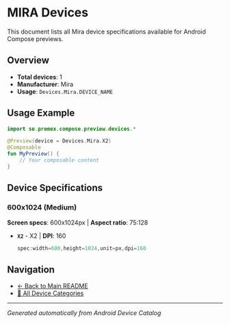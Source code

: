 # MIRA Devices

This document lists all Mira device specifications available for Android Compose previews.

## Overview

- **Total devices**: 1
- **Manufacturer**: Mira
- **Usage**: `Devices.Mira.DEVICE_NAME`

## Usage Example

```kotlin
import se.premex.compose.preview.devices.*

@Preview(device = Devices.Mira.X2)
@Composable
fun MyPreview() {
    // Your composable content
}
```

## Device Specifications

### 600x1024 (Medium)

**Screen specs**: 600x1024px | **Aspect ratio**: 75:128

- **`X2`** - X2 | **DPI**: 160
  ```kotlin
  spec:width=600,height=1024,unit=px,dpi=160
  ```

## Navigation

- [← Back to Main README](../../README.md)
- [📱 All Device Categories](../README.md)

---
*Generated automatically from Android Device Catalog*
